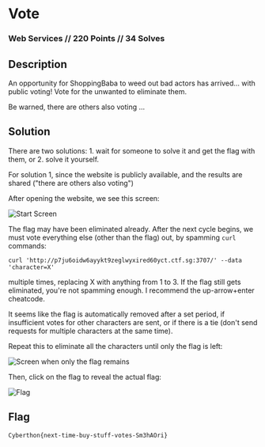 # Vote

### Web Services // 220 Points // 34 Solves

## Description

An opportunity for ShoppingBaba to weed out bad actors has arrived... with public voting! Vote for the unwanted to eliminate them.  

Be warned, there are others also voting ...

## Solution

There are two solutions: 1. wait for someone to solve it and get the flag with them, or 2. solve it yourself.

For solution 1, since the website is publicly available, and the results are shared ("there are others also voting")

After opening the website, we see this screen:

![Start Screen](https://cdn.discordapp.com/attachments/585742345509797890/706672512334954506/unknown.png)

The flag may have been eliminated already. After the next cycle begins, we must vote everything else (other than the flag) out, by spamming `curl` commands:

```
curl 'http://p7ju6oidw6ayykt9zeglwyxired60yct.ctf.sg:3707/' --data 'character=X'
```

multiple times, replacing X with anything from 1 to 3. If the flag still gets eliminated, you're not spamming enough. I recommend the up-arrow+enter cheatcode.

It seems like the flag is automatically removed after a set period, if insufficient votes for other characters are sent, or if there is a tie (don't send requests for multiple characters at the same time).

Repeat this to eliminate all the characters until only the flag is left:

![Screen when only the flag remains](https://cdn.discordapp.com/attachments/703593641377267764/706007177042722877/unknown.png)

Then, click on the flag to reveal the actual flag:

![Flag](https://cdn.discordapp.com/attachments/703593641377267764/706007913520562276/unknown.png)

## Flag

```
Cyberthon{next-time-buy-stuff-votes-Sm3hAOri}
```
